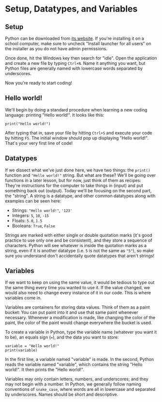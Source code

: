 # Setup, Datatypes, and Variables

## Setup

Python can be downloaded from [its website](https://www.python.org/).
If you're installing it on a school computer,
make sure to uncheck "Install launcher for all users" on the installer
as you do not have admin permissions.

Once done, hit the Windows key then search for "idle".
Open the application
and create a new file by typing `Ctrl+N`.
Name it anything you want,
but Python files are generally named
with lowercase words separated by underscores.

Now you're ready to start coding!

## Hello world!

We'll begin by doing a standard procedure
when learning a new coding language:
printing "Hello world!".
It looks like this:

    print("Hello world!")

After typing that in,
save your file by hitting `Ctrl+S`
and execute your code by hitting `F5`.
The initial window should pop up displaying "Hello world!".
That's your very first line of code!

## Datatypes

If we dissect what we've just done here,
we have two things:
the `print()` function and `"Hello world!"` string.
But what are these?
We'll be going over functions in a later lesson,
but for now, just think of them as recipes:
They're instructions for the computer
to take things in (input)
and put something back out (output).
Today we'll be focusing on the second part, the "string".
A string is a datatype,
and other common datatypes along with examples
can be seen here:

- Strings: `"Hello world!"`, `'123'`
- Integers: `5`, `10`, `-15`
- Floats: `5.0`, `1.5`
- Booleans: `True`, `False`

Strings are marked with either single or double quotation marks
(it's good practice to use only one and be consistent),
and they store a sequence of characters.
Python will see whatever is inside the quotation marks as a string,
even if it is another datatype (i.e. `5` is not the same as `"5"`),
so make sure you understand don't accidentally quote
datatypes that aren't strings!

## Variables

If we want to keep on using the same value,
it would be tedious to type out the same thing
every time you wanted to use it.
If the value changed,
we would also need to change
every instance of it in our code.
This is where variables come in.

Variables are containers for storing data values.
Think of them as a paint bucket:
You can put paint into it
and use that same paint whenever necessary.
Whenever a modification is made,
like changing the color of the paint,
the color of the paint would change everywhere the bucket is used.

To create a variable in Python,
type the variable name (whatever you want it to be),
an equals sign (`=`),
and the data you want to store:

    variable = "Hello world!"
    print(variable)

In the first line, a variable named "variable" is made.
In the second, Python reads the variable named "variable",
which contains the string "Hello world!".
It then prints the "Hello world!".

Variables may only contain letters, numbers, and underscores;
and they may not begin with a number.
In Python, we generally follow naming conventions of `snake_case`,
where words are all in lowercase and separated by underscores.
Names should be short and descriptive.
